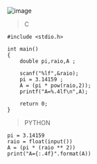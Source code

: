 ![image](https://github.com/lufffe/Beecrowd/assets/90646635/8d7bac37-9a33-4425-aa41-ae40c0ba79d9)

>C

 	#include <stdio.h>
	
	int main()
	{
		double pi,raio,A ;
		
		scanf("%lf",&raio);
		pi = 3.14159 ;
		A = (pi * pow(raio,2));
		printf("A=%.4lf\n",A);
		
		return 0;
	}
	
>PYTHON
	
	pi = 3.14159
	raio = float(input())
	A = (pi * (raio ** 2))
	print("A={:.4f}".format(A))
